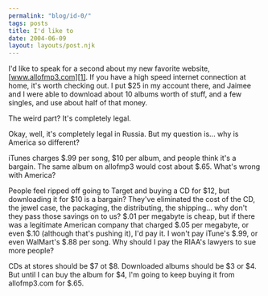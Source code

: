 ```yaml
---
permalink: "blog/id-0/"
tags: posts
title: I'd like to
date: 2004-06-09
layout: layouts/post.njk
---
```


I'd like to speak for a second about my new favorite website, [www.allofmp3.com][1]. If you have a high speed internet connection at home, it's worth checking out. I put $25 in my account there, and Jaimee and I were able to download about 10 albums worth of stuff, and a few singles, and use about half of that money.

The weird part? It's completely legal.

Okay, well, it's completely legal in Russia. But my question is... why is America so different?

iTunes charges $.99 per song, $10 per album, and people think it's a bargain. The same album on allofmp3 would cost about $.65. What's wrong with America?

People feel ripped off going to Target and buying a CD for $12, but downloading it for $10 is a bargain? They've eliminated the cost of the CD, the jewel case, the packaging, the distributing, the shipping... why don't they pass those savings on to us? $.01 per megabyte is cheap, but if there was a legitimate American company that charged $.05 per megabyte, or even $.10 (although that's pushing it), I'd pay it. I won't pay iTune's $.99, or even WalMart's $.88 per song. Why should I pay the RIAA's lawyers to sue more people? 

CDs at stores should be $7 ot $8. Downloaded albums should be $3 or $4. But until I can buy the album for $4, I'm going to keep buying it from allofmp3.com for $.65.

 [1]: http://www.allofmp3.com "www.allofmp3.com"